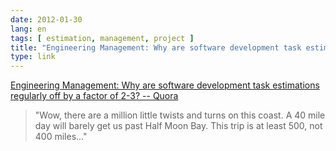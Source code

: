 ```yaml
---
date: 2012-01-30
lang: en
tags: [ estimation, management, project ]
title: "Engineering Management: Why are software development task estimations regularly off by a factor of 2-3? -- Quora"
type: link
---
```


[Engineering Management: Why are software development task estimations
regularly off by a factor of 2-3? --
Quora](http://www.quora.com/Engineering-Management/Why-are-software-development-task-estimations-regularly-off-by-a-factor-of-2-3)

> "Wow, there are a million little twists and turns on this coast. A 40
> mile day will barely get us past Half Moon Bay. This trip is at least
> 500, not 400 miles..."

